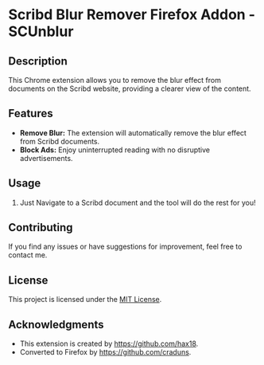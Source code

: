 # Scribd Blur Remover Firefox Addon - SCUnblur

## Description

This Chrome extension allows you to remove the blur effect from documents on the Scribd website, providing a clearer view of the content.

## Features

* **Remove Blur:** The extension will automatically remove the blur effect from Scribd documents.
* **Block Ads:** Enjoy uninterrupted reading with no disruptive advertisements.

## Usage

1. Just Navigate to a Scribd document and the tool will do the rest for you!

## Contributing

If you find any issues or have suggestions for improvement, feel free to contact me.

## License

This project is licensed under the [MIT License](LICENSE).

## Acknowledgments

* This extension is created by https://github.com/hax18.
* Converted to Firefox by https://github.com/craduns.
